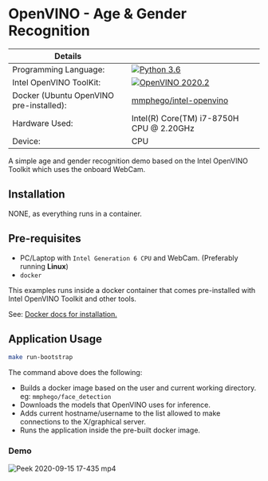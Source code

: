 # OpenVINO - Age & Gender Recognition

| Details            |              |
|-----------------------|---------------|
| Programming Language: |  [![Python 3.6](https://img.shields.io/badge/python-3.6+-blue.svg)](https://www.python.org/downloads/release/python-360/) |
| Intel OpenVINO ToolKit: |[![OpenVINO 2020.2](https://img.shields.io/badge/openvino-2020.2-blue.svg)](https://software.intel.com/content/www/us/en/develop/tools/openvino-toolkit/choose-download.html)|
| Docker (Ubuntu OpenVINO pre-installed): | [mmphego/intel-openvino](https://hub.docker.com/r/mmphego/intel-openvino)|
| Hardware Used: | Intel(R) Core(TM) i7-8750H CPU @ 2.20GHz |
| Device: | CPU |

A simple age and gender recognition demo based on the Intel OpenVINO Toolkit which uses the onboard WebCam.

## Installation

NONE, as everything runs in a container.

## Pre-requisites

- PC/Laptop with `Intel Generation 6 CPU` and WebCam. (Preferably running **Linux**)
- `docker`

This examples runs inside a docker container that comes pre-installed with Intel OpenVINO Toolkit and other tools.

See: [Docker docs for installation.](https://docs.docker.com/engine/install/)

## Application Usage

```bash
make run-bootstrap
```

The command above does the following:

- Builds a docker image based on the user and current working directory. 
    eg: `mmphego/face_detection`
- Downloads the models that OpenVINO uses for inference.
- Adds current hostname/username to the list allowed to make connections to the X/graphical server.
- Runs the application inside the pre-built docker image.

### Demo

![Peek 2020-09-15 17-435 mp4](https://user-images.githubusercontent.com/7910856/93233782-c5375f80-f77b-11ea-9022-5562ce960e9c.gif)

